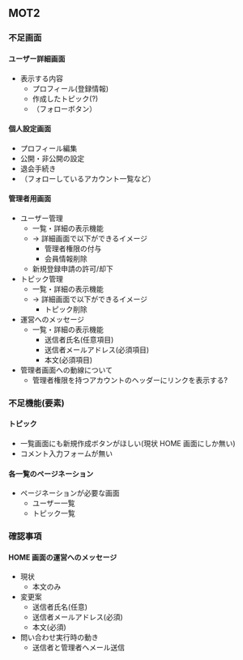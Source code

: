 ## MOT2

### 不足画面

#### ユーザー詳細画面

- 表示する内容
  - プロフィール(登録情報)
  - 作成したトピック(?)
  - （フォローボタン）

#### 個人設定画面

- プロフィール編集
- 公開・非公開の設定
- 退会手続き
- （フォローしているアカウント一覧など）

#### 管理者用画面

- ユーザー管理
  - 一覧・詳細の表示機能
  - → 詳細画面で以下ができるイメージ
    - 管理者権限の付与
    - 会員情報削除
  - 新規登録申請の許可/却下
- トピック管理
  - 一覧・詳細の表示機能
  - → 詳細画面で以下ができるイメージ
    - トピック削除
- 運営へのメッセージ
  - 一覧・詳細の表示機能
    - 送信者氏名(任意項目)
    - 送信者メールアドレス(必須項目)
    - 本文(必須項目)
- 管理者画面への動線について
  - 管理者権限を持つアカウントのヘッダーにリンクを表示する?

### 不足機能(要素)

#### トピック

- 一覧画面にも新規作成ボタンがほしい(現状 HOME 画面にしか無い)
- コメント入力フォームが無い

#### 各一覧のページネーション

- ページネーションが必要な画面
  - ユーザー一覧
  - トピック一覧

### 確認事項

#### HOME 画面の運営へのメッセージ

- 現状
  - 本文のみ
- 変更案
  - 送信者氏名(任意)
  - 送信者メールアドレス(必須)
  - 本文(必須)
- 問い合わせ実行時の動き
  - 送信者と管理者へメール送信
